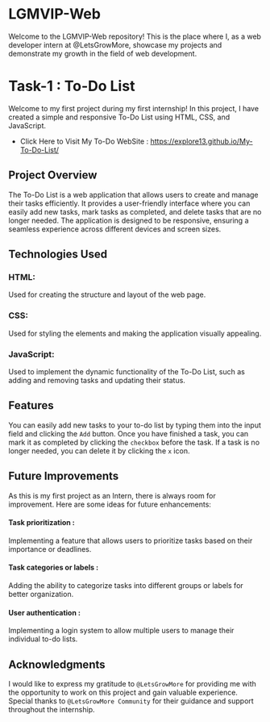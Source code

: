 # LGMVIP-Web
Welcome to the LGMVIP-Web repository! This is the place where I, as a web developer intern at @LetsGrowMore, showcase my projects and demonstrate my growth in the field of web development.

# Task-1 :  To-Do List 

Welcome to my first project during my first internship! In this project, I have created a simple and responsive To-Do List using HTML, CSS, and JavaScript.

- Click Here to Visit My To-Do WebSite : https://explore13.github.io/My-To-Do-List/

## Project Overview
The To-Do List is a web application that allows users to create and manage their tasks efficiently. 
It provides a user-friendly interface where you can easily add new tasks, mark tasks as completed, and delete tasks that are no longer needed. 
The application is designed to be responsive, ensuring a seamless experience across different devices and screen sizes.

## Technologies Used
### HTML:
Used for creating the structure and layout of the web page.
### CSS: 
Used for styling the elements and making the application visually appealing.
### JavaScript: 
Used to implement the dynamic functionality of the To-Do List, such as adding and removing tasks and updating their status.

## Features
You can easily add new tasks to your to-do list by typing them into the input field and clicking the `Add` button.
Once you have finished a task, you can mark it as completed by clicking the `checkbox` before the task.
If a task is no longer needed, you can delete it by clicking the `x` icon.

## Future Improvements
As this is my first project as an Intern, there is always room for improvement. Here are some ideas for future enhancements:

#### Task prioritization :
Implementing a feature that allows users to prioritize tasks based on their importance or deadlines.
#### Task categories or labels : 
Adding the ability to categorize tasks into different groups or labels for better organization.
#### User authentication : 
Implementing a login system to allow multiple users to manage their individual to-do lists.

## Acknowledgments
I would like to express my gratitude to `@LetsGrowMore` for providing me with the opportunity to work on this project and gain valuable experience. Special thanks to `@LetsGrowMore Community` for their guidance and support throughout the internship.
